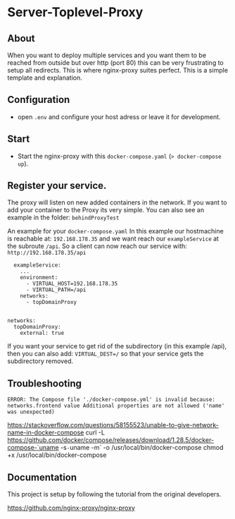 # Server-Toplevel-Proxy

## About

When you want to deploy multiple services and you want them to be reached from outside but over http (port 80) this can be very frustrating to setup all redirects. This is where nginx-proxy suites perfect. This is a simple template and explanation.


## Configuration

- open ```.env``` and configure your host adress or leave it for development.

## Start

- Start the nginx-proxy with this ```docker-compose.yaml``` (```> docker-compose up```).


## Register your service. 

The proxy will listen on new added containers in the network.
If you want to add your container to the Proxy its very simple. You can also see an example in the folder: ```behindProxyTest```

An example for your ```docker-compose.yaml```
In this example our hostmachine is reachable at: ```192.168.178.35``` and we want reach our ```exampleService``` at the subroute ```/api```.
So a client can now reach our service with: ```http://192.168.178.35/api```

```
  exampleService:
    ...
    environment:
      - VIRTUAL_HOST=192.168.178.35
      - VIRTUAL_PATH=/api
    networks:
      - topDomainProxy


networks:
  topDomainProxy:
    external: true
```

If you want your service to get rid of the subdirectory (in this example /api), then you can also add: ```VIRTUAL_DEST=/``` so that your service gets the subdirectory removed. 

## Troubleshooting
`ERROR: The Compose file './docker-compose.yml' is invalid because:
networks.frontend value Additional properties are not allowed ('name' was unexpected)`

https://stackoverflow.com/questions/58155523/unable-to-give-network-name-in-docker-compose
curl -L https://github.com/docker/compose/releases/download/1.28.5/docker-compose-`uname -s`-`uname -m` -o /usr/local/bin/docker-compose
chmod +x /usr/local/bin/docker-compose


## Documentation

This project is setup by following the tutorial from the original developers.

https://github.com/nginx-proxy/nginx-proxy
